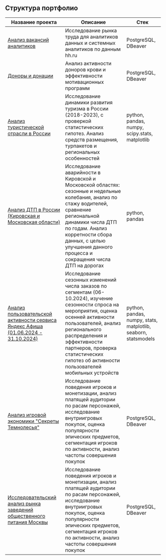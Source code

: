 ## Структура портфолио

| Название проекта | Описание | Стек |
|------------------|----------|------|
| [Анализ вакансий аналитиков](https://github.com/DianaPrudnikova89/Practicum_projects/tree/main/Analysis_of_analyst_vacancies_hh.ru) | Исследование рынка труда для аналитиков данных и системных аналитиков по данным hh.ru | PostgreSQL, DBeaver |
| [Доноры и донации](https://github.com/DianaPrudnikova89/Practicum_projects/tree/main/Donor) | Анализ активности доноров крови и эффективности мотивационных программ | PostgreSQL, DBeaver |  
| [Анализ туристической отрасли в России](https://github.com/DianaPrudnikova89/Practicum_projects/tree/main/EDA_hypothesis_testing) | Исследование динамики развития туризма в России (2018-2023), с проверкой статистических гипотез. Анализ средств размещения, турпакетов и региональных особенностей |python, pandas, numpy, scipy.stats, matplotlib| 
| [ Анализ ДТП в России (Кировская и Московская области)](https://github.com/DianaPrudnikova89/Practicum_projects/tree/main/Problem_dtp_in_Russia) |Исследование аварийности в Кировской и Московской областях: сезонные и недельные колебания, анализ по стажу водителей, сравнение региональной динамики числа ДТП по годам. Анализ корретности сбора данных, с целью улучшения данного процесса и сокращения числа ДТП на дорогах |python, pandas| 
| [ Анализ пользовательской активности сервиса Яндекс Афиша (01.06.2024 - 31.10.2024)](https://github.com/DianaPrudnikova89/Practicum_projects/tree/main/EDA_testing_the_hypotheses_afisha) | Исследование сезонных изменений числа заказов по сегментам (06-10.2024), изучение сезонности спроса на мероприятия, оценка осенней активности пользователей, анализ регионального распределения и эффективности партнеров, проверка статистических гипотез об активности пользователей мобильных устройств|python, pandas, numpy, stats, matplotlib, seaborn, statsmodels| 
| [Анализ игровой экономики "Секреты Темнолесья"](https://github.com/DianaPrudnikova89/Practicum_projects/tree/main/Secrets_of_the_Darkwood_Game) |Исследование поведения игроков и монетизации, анализ платящей аудитории по расам персонажей, исследование внутриигровых покупок, оценка популярности эпических предметов, сегментация игроков по активности, анализ частоты совершения покупок| PostgreSQL, DBeaver| 
| [Исследовательский анализ рынка заведений общественного питания Москвы](https://github.com/DianaPrudnikova89/Practicum_projects/tree/main/Analysis%20of%20the%20catering%20market) |Исследование поведения игроков и монетизации, анализ платящей аудитории по расам персонажей, исследование внутриигровых покупок, оценка популярности эпических предметов, сегментация игроков по активности, анализ частоты совершения покупок| PostgreSQL, DBeaver| 
